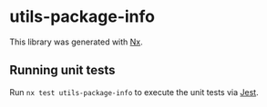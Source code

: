 # utils-package-info

This library was generated with [Nx](https://nx.dev).

## Running unit tests

Run `nx test utils-package-info` to execute the unit tests via [Jest](https://jestjs.io).
